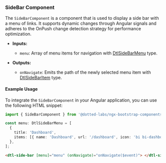 ### SideBar Component

The `SideBarComponent` is a component that is used to display a side bar with a menu of links. It supports dynamic changes through Angular signals and adheres to the OnPush change detection strategy for performance optimization.

- **Inputs:**

  - `menu`: Array of menu items for navigation with [DtlSideBarMenu](./src/interfaces/side-bar-menu.interface.ts) type.

- **Outputs:**
  - `onNavigate`: Emits the path of the newly selected menu item with [DtlSideBarItem](./src/interfaces/side-bar-item.interface.ts) type.

#### Example Usage

To integrate the `SideBarComponent` in your Angular application, you can use the following HTML snippet:

```ts
import { SideBarComponent } from '@dotted-labs/ngx-bootstrap-components/side-bar';

const menu: DtlSideBarMenu = [
  {
    title: 'Dashboard',
    items: [{ name: 'Dashboard', url: '/dashboard', icon: 'bi bi-dashboard', active: true }],
  },
];
```

```html
<dtl-side-bar [menu]="menu" (onNavigate)="onNavigate($event)"> </dtl-side-bar>
```
